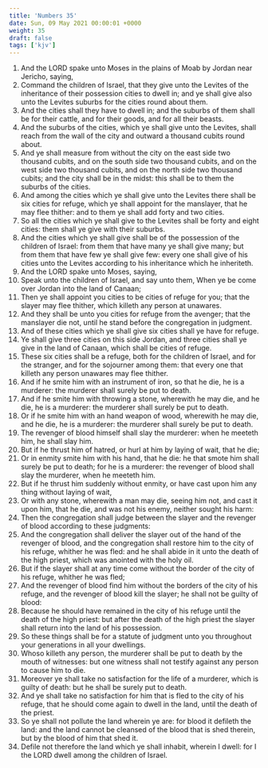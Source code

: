 ```yaml
---
title: 'Numbers 35'
date: Sun, 09 May 2021 00:00:01 +0000
weight: 35
draft: false
tags: ['kjv'] 
---
```


1. And the LORD spake unto Moses in the plains of Moab by Jordan near Jericho, saying,
2. Command the children of Israel, that they give unto the Levites of the inheritance of their possession cities to dwell in; and ye shall give also unto the Levites suburbs for the cities round about them.
3. And the cities shall they have to dwell in; and the suburbs of them shall be for their cattle, and for their goods, and for all their beasts.
4. And the suburbs of the cities, which ye shall give unto the Levites, shall reach from the wall of the city and outward a thousand cubits round about.
5. And ye shall measure from without the city on the east side two thousand cubits, and on the south side two thousand cubits, and on the west side two thousand cubits, and on the north side two thousand cubits; and the city shall be in the midst: this shall be to them the suburbs of the cities.
6. And among the cities which ye shall give unto the Levites there shall be six cities for refuge, which ye shall appoint for the manslayer, that he may flee thither: and to them ye shall add forty and two cities.
7. So all the cities which ye shall give to the Levites shall be forty and eight cities: them shall ye give with their suburbs.
8. And the cities which ye shall give shall be of the possession of the children of Israel: from them that have many ye shall give many; but from them that have few ye shall give few: every one shall give of his cities unto the Levites according to his inheritance which he inheriteth.
9. And the LORD spake unto Moses, saying,
10. Speak unto the children of Israel, and say unto them, When ye be come over Jordan into the land of Canaan;
11. Then ye shall appoint you cities to be cities of refuge for you; that the slayer may flee thither, which killeth any person at unawares.
12. And they shall be unto you cities for refuge from the avenger; that the manslayer die not, until he stand before the congregation in judgment.
13. And of these cities which ye shall give six cities shall ye have for refuge.
14. Ye shall give three cities on this side Jordan, and three cities shall ye give in the land of Canaan, which shall be cities of refuge.
15. These six cities shall be a refuge, both for the children of Israel, and for the stranger, and for the sojourner among them: that every one that killeth any person unawares may flee thither.
16. And if he smite him with an instrument of iron, so that he die, he is a murderer: the murderer shall surely be put to death.
17. And if he smite him with throwing a stone, wherewith he may die, and he die, he is a murderer: the murderer shall surely be put to death.
18. Or if he smite him with an hand weapon of wood, wherewith he may die, and he die, he is a murderer: the murderer shall surely be put to death.
19. The revenger of blood himself shall slay the murderer: when he meeteth him, he shall slay him.
20. But if he thrust him of hatred, or hurl at him by laying of wait, that he die;
21. Or in enmity smite him with his hand, that he die: he that smote him shall surely be put to death; for he is a murderer: the revenger of blood shall slay the murderer, when he meeteth him.
22. But if he thrust him suddenly without enmity, or have cast upon him any thing without laying of wait,
23. Or with any stone, wherewith a man may die, seeing him not, and cast it upon him, that he die, and was not his enemy, neither sought his harm:
24. Then the congregation shall judge between the slayer and the revenger of blood according to these judgments:
25. And the congregation shall deliver the slayer out of the hand of the revenger of blood, and the congregation shall restore him to the city of his refuge, whither he was fled: and he shall abide in it unto the death of the high priest, which was anointed with the holy oil.
26. But if the slayer shall at any time come without the border of the city of his refuge, whither he was fled;
27. And the revenger of blood find him without the borders of the city of his refuge, and the revenger of blood kill the slayer; he shall not be guilty of blood:
28. Because he should have remained in the city of his refuge until the death of the high priest: but after the death of the high priest the slayer shall return into the land of his possession.
29. So these things shall be for a statute of judgment unto you throughout your generations in all your dwellings.
30. Whoso killeth any person, the murderer shall be put to death by the mouth of witnesses: but one witness shall not testify against any person to cause him to die.
31. Moreover ye shall take no satisfaction for the life of a murderer, which is guilty of death: but he shall be surely put to death.
32. And ye shall take no satisfaction for him that is fled to the city of his refuge, that he should come again to dwell in the land, until the death of the priest.
33. So ye shall not pollute the land wherein ye are: for blood it defileth the land: and the land cannot be cleansed of the blood that is shed therein, but by the blood of him that shed it.
34. Defile not therefore the land which ye shall inhabit, wherein I dwell: for I the LORD dwell among the children of Israel.
